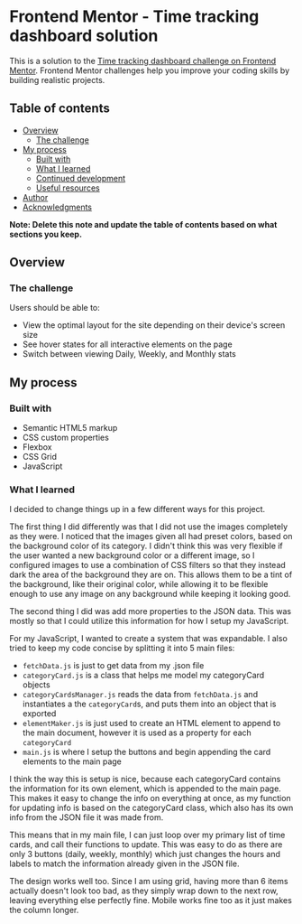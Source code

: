 # Frontend Mentor - Time tracking dashboard solution

This is a solution to the [Time tracking dashboard challenge on Frontend Mentor](https://www.frontendmentor.io/challenges/time-tracking-dashboard-UIQ7167Jw). Frontend Mentor challenges help you improve your coding skills by building realistic projects.

## Table of contents

- [Overview](#overview)
  - [The challenge](#the-challenge)
- [My process](#my-process)
  - [Built with](#built-with)
  - [What I learned](#what-i-learned)
  - [Continued development](#continued-development)
  - [Useful resources](#useful-resources)
- [Author](#author)
- [Acknowledgments](#acknowledgments)

**Note: Delete this note and update the table of contents based on what sections you keep.**

## Overview

### The challenge

Users should be able to:

- View the optimal layout for the site depending on their device's screen size
- See hover states for all interactive elements on the page
- Switch between viewing Daily, Weekly, and Monthly stats

## My process

### Built with

- Semantic HTML5 markup
- CSS custom properties
- Flexbox
- CSS Grid
- JavaScript

### What I learned

I decided to change things up in a few different ways for this project.

The first thing I did differently was that I did not use the images completely as they were. I noticed that the images given all had preset colors, based on the background color of its category. I didn't think this was very flexible if the user wanted a new background color or a different image, so I configured images to use a combination of CSS filters so that they instead dark the area of the background they are on. This allows them to be a tint of the background, like their original color, while allowing it to be flexible enough to use any image on any background while keeping it looking good.

The second thing I did was add more properties to the JSON data. This was mostly so that I could utilize this information for how I setup my JavaScript.

For my JavaScript, I wanted to create a system that was expandable. I also tried to keep my code concise by splitting it into 5 main files:

- `fetchData.js` is just to get data from my .json file
- `categoryCard.js` is a class that helps me model my categoryCard objects
- `categoryCardsManager.js` reads the data from `fetchData.js` and instantiates a the `categoryCard`s, and puts them into an object that is exported
- `elementMaker.js` is just used to create an HTML element to append to the main document, however it is used as a property for each `categoryCard`
- `main.js` is where I setup the buttons and begin appending the card elements to the main page

I think the way this is setup is nice, because each categoryCard contains the information for its own element, which is appended to the main page. This makes it easy to change the info on everything at once, as my function for updating info is based on the categoryCard class, which also has its own info from the JSON file it was made from.

This means that in my main file, I can just loop over my primary list of time cards, and call their functions to update. This was easy to do as there are only 3 buttons (daily, weekly, monthly) which just changes the hours and labels to match the information already given in the JSON file.

The design works well too. Since I am using grid, having more than 6 items actually doesn't look too bad, as they simply wrap down to the next row, leaving everything else perfectly fine. Mobile works fine too as it just makes the column longer.
